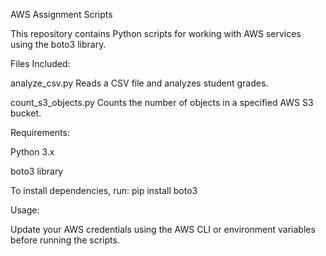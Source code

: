 AWS Assignment Scripts

This repository contains Python scripts for working with AWS services using the boto3 library.

Files Included:

analyze_csv.py
Reads a CSV file and analyzes student grades.

count_s3_objects.py
Counts the number of objects in a specified AWS S3 bucket.

Requirements:

Python 3.x

boto3 library

To install dependencies, run:
pip install boto3

Usage:

Update your AWS credentials using the AWS CLI or environment variables before running the scripts.
